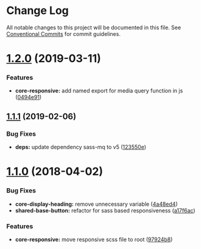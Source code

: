 # Change Log

All notable changes to this project will be documented in this file.
See [Conventional Commits](https://conventionalcommits.org) for commit guidelines.

# [1.2.0](https://github.com/telusdigital/tds/compare/@tds/core-responsive@1.1.1...@tds/core-responsive@1.2.0) (2019-03-11)


### Features

* **core-responsive:** add named export for media query function in js ([0494e91](https://github.com/telusdigital/tds/commit/0494e91))





## [1.1.1](https://github.com/telusdigital/tds/compare/@tds/core-responsive@1.1.0...@tds/core-responsive@1.1.1) (2019-02-06)


### Bug Fixes

* **deps:** update dependency sass-mq to v5 ([123550e](https://github.com/telusdigital/tds/commit/123550e))





<a name="1.1.0"></a>
# [1.1.0](https://github.com/telusdigital/tds/compare/@tds/core-responsive@1.0.0...@tds/core-responsive@1.1.0) (2018-04-02)


### Bug Fixes

* **core-display-heading:** remove unnecessary variable ([4a48ed4](https://github.com/telusdigital/tds/commit/4a48ed4))
* **shared-base-button:** refactor for sass based responsiveness ([a17f6ac](https://github.com/telusdigital/tds/commit/a17f6ac))


### Features

* **core-responsive:** move responsive scss file to root ([97924b8](https://github.com/telusdigital/tds/commit/97924b8))
